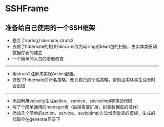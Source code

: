 # SSHFrame
准备给自己使用的一个SSH框架
---
- 整合了spring,hibernate,struts2.
- 去除了hibernate的相关hbm.xml改为spring对bean包的扫描，由实体类驱动数据库表的建立
- 一个简单的人员的增删改查

---
- 用struts2注解来实现Action配置。
- 修改了hibernate的命名策略，改为自己的命名策略，否则由实体类生成表时会出错

---
- 添加利用velocity生成action、service、seviceImpl等类的代码
- 写了个简单通用的manager类（后期需要扩展，封装数据库的操作）
- 添加几个简单的action、service、seviceImpl方法增删改查的模板，生成的代码会在generate目录下
